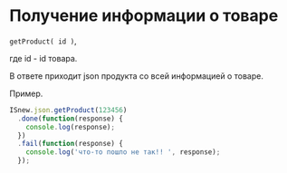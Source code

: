 # Получение информации о товаре

`getProduct( id )`,

где id - id товара.

В ответе приходит json продукта со всей информацией о товаре.

Пример.
````javascript
ISnew.json.getProduct(123456)
  .done(function(response) {
    console.log(response);
  })
  .fail(function(response) {
    console.log('что-то пошло не так!! ', response);
  });
````
